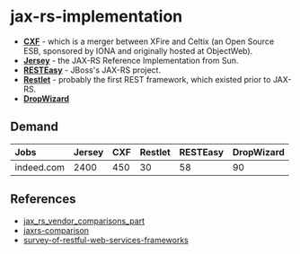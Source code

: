 # jax-rs-implementation

* **[CXF]** - which is a merger between XFire and Celtix (an Open Source ESB, sponsored by IONA and originally hosted at ObjectWeb).
* **[Jersey]** - the JAX-RS Reference Implementation from Sun.
* **[RESTEasy]** - JBoss's JAX-RS project.
* **[Restlet]** - probably the first REST framework, which existed prior to JAX-RS.
* **[DropWizard]**

## Demand
| Jobs       | Jersey | CXF | Restlet | RESTEasy | DropWizard |
| :--------- | ------ | --- | ------- | -------- | ---------- |
| indeed.com |  2400  | 450 |   30    |    58    |      90    |

## References
* [jax_rs_vendor_comparisons_part]
* [jaxrs-comparison]
* [survey-of-restful-web-services-frameworks]

[jax_rs_vendor_comparisons_part]:http://www.jroller.com/Solomon/entry/jax_rs_vendor_comparisons_part
[jaxrs-comparison]:http://www.infoq.com/news/2008/10/jaxrs-comparison
[survey-of-restful-web-services-frameworks]:http://www.slideshare.net/vpgmck/survey-of-restful-web-services-frameworks
[CXF]:http://cxf.apache.org/
[RESTEasy]:http://resteasy.jboss.org/
[Jersey]:https://jersey.java.net/
[Restlet]:http://restlet.com/
[DropWizard]:http://www.dropwizard.io/

